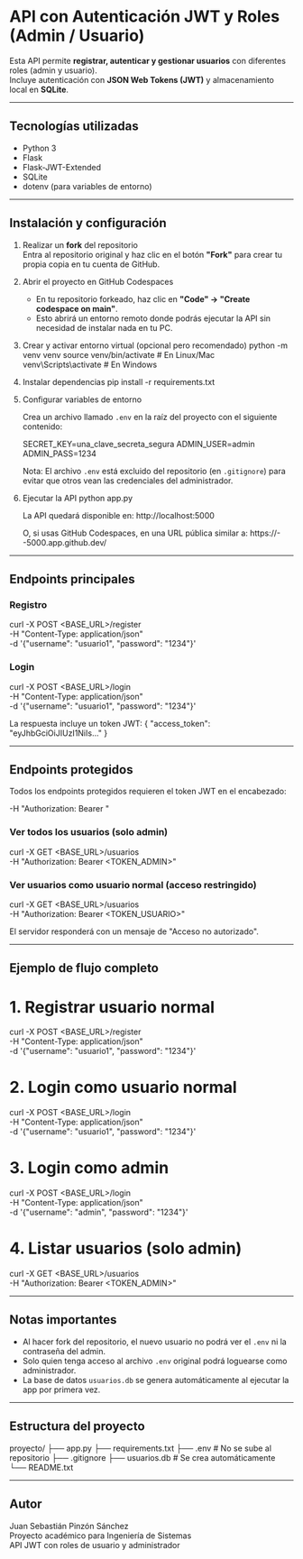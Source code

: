 # API con Autenticación JWT y Roles (Admin / Usuario)

Esta API permite **registrar, autenticar y gestionar usuarios** con diferentes roles (admin y usuario).  
Incluye autenticación con **JSON Web Tokens (JWT)** y almacenamiento local en **SQLite**.

---

## Tecnologías utilizadas

- Python 3
- Flask
- Flask-JWT-Extended
- SQLite
- dotenv (para variables de entorno)

---

## Instalación y configuración

1. Realizar un **fork** del repositorio  
   Entra al repositorio original y haz clic en el botón **"Fork"** para crear tu propia copia en tu cuenta de GitHub.

2. Abrir el proyecto en GitHub Codespaces  
   - En tu repositorio forkeado, haz clic en **"Code" → "Create codespace on main"**.  
   - Esto abrirá un entorno remoto donde podrás ejecutar la API sin necesidad de instalar nada en tu PC.
    
3. Crear y activar entorno virtual (opcional pero recomendado)
   python -m venv venv
   source venv/bin/activate      # En Linux/Mac
   venv\Scripts\activate         # En Windows

4. Instalar dependencias
   pip install -r requirements.txt

5. Configurar variables de entorno

   Crea un archivo llamado `.env` en la raíz del proyecto con el siguiente contenido:

   SECRET_KEY=una_clave_secreta_segura
   ADMIN_USER=admin
   ADMIN_PASS=1234

   Nota: El archivo `.env` está excluido del repositorio (en `.gitignore`) para evitar que otros vean las credenciales del administrador.

6. Ejecutar la API
   python app.py

   La API quedará disponible en:
   http://localhost:5000

   O, si usas GitHub Codespaces, en una URL pública similar a:
   https://<nombre>-<id>-5000.app.github.dev/

---

## Endpoints principales

### Registro
curl -X POST <BASE_URL>/register \
-H "Content-Type: application/json" \
-d '{"username": "usuario1", "password": "1234"}'

### Login
curl -X POST <BASE_URL>/login \
-H "Content-Type: application/json" \
-d '{"username": "usuario1", "password": "1234"}'

La respuesta incluye un token JWT:
{
  "access_token": "eyJhbGciOiJIUzI1NiIs..."
}

---

## Endpoints protegidos

Todos los endpoints protegidos requieren el token JWT en el encabezado:

-H "Authorization: Bearer <TOKEN>"

### Ver todos los usuarios (solo admin)
curl -X GET <BASE_URL>/usuarios \
-H "Authorization: Bearer <TOKEN_ADMIN>"

### Ver usuarios como usuario normal (acceso restringido)
curl -X GET <BASE_URL>/usuarios \
-H "Authorization: Bearer <TOKEN_USUARIO>"

El servidor responderá con un mensaje de "Acceso no autorizado".

---

## Ejemplo de flujo completo

# 1. Registrar usuario normal
curl -X POST <BASE_URL>/register \
-H "Content-Type: application/json" \
-d '{"username": "usuario1", "password": "1234"}'

# 2. Login como usuario normal
curl -X POST <BASE_URL>/login \
-H "Content-Type: application/json" \
-d '{"username": "usuario1", "password": "1234"}'

# 3. Login como admin
curl -X POST <BASE_URL>/login \
-H "Content-Type: application/json" \
-d '{"username": "admin", "password": "1234"}'

# 4. Listar usuarios (solo admin)
curl -X GET <BASE_URL>/usuarios \
-H "Authorization: Bearer <TOKEN_ADMIN>"

---

## Notas importantes

- Al hacer fork del repositorio, el nuevo usuario no podrá ver el `.env` ni la contraseña del admin.
- Solo quien tenga acceso al archivo `.env` original podrá loguearse como administrador.
- La base de datos `usuarios.db` se genera automáticamente al ejecutar la app por primera vez.

---

## Estructura del proyecto

 proyecto/
├── app.py
├── requirements.txt
├── .env               # No se sube al repositorio
├── .gitignore
├── usuarios.db        # Se crea automáticamente
└── README.txt

---

## Autor

Juan Sebastián Pinzón Sánchez  
Proyecto académico para Ingeniería de Sistemas  
API JWT con roles de usuario y administrador
